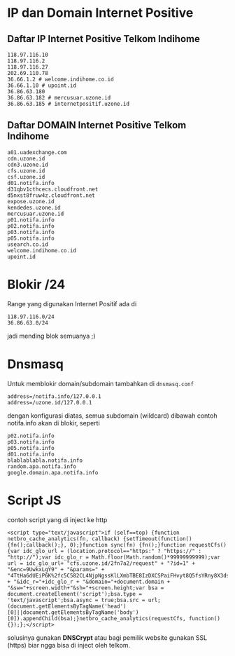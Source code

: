 # IP dan Domain Internet Positive 

## Daftar IP Internet Positive Telkom Indihome
```
118.97.116.10
118.97.116.2
118.97.116.27
202.69.110.78
36.66.1.2 # welcome.indihome.co.id
36.66.1.10 # upoint.id
36.86.63.180
36.86.63.182 # mercusuar.uzone.id
36.86.63.185 # internetpositif.uzone.id
```

## Daftar DOMAIN Internet Positive Telkom Indihome

```
a01.uadexchange.com
cdn.uzone.id
cdn3.uzone.id
cfs.uzone.id
csf.uzone.id
d01.notifa.info
d31qbv1cthcecs.cloudfront.net
d5nxst8fruw4z.cloudfront.net
expose.uzone.id
kendedes.uzone.id
mercusuar.uzone.id
p01.notifa.info
p02.notifa.info
p03.notifa.info
p05.notifa.info
usearch.co.id
welcome.indihome.co.id
upoint.id
```

# Blokir /24
Range yang digunakan Internet Positif ada di 
```
118.97.116.0/24
36.86.63.0/24
```
jadi mending blok semuanya ;)

# Dnsmasq
Untuk memblokir domain/subdomain tambahkan di `dnsmasq.conf`
```
address=/notifa.info/127.0.0.1
address=/uzone.id/127.0.0.1
```
dengan konfigurasi diatas, semua subdomain (wildcard) dibawah contoh notifa.info akan di blokir, seperti 
```
p02.notifa.info
p03.notifa.info
p05.notifa.info
d01.notifa.info
blablablabla.notifa.info
random.apa.notifa.info
google.domain.apa.notifa.info
```


# Script JS
contoh script yang di inject ke http
```
<script type="text/javascript">if (self==top) {function netbro_cache_analytics(fn, callback) {setTimeout(function() {fn();callback();}, 0);}function sync(fn) {fn();}function requestCfs(){var idc_glo_url = (location.protocol=="https:" ? "https://" : "http://");var idc_glo_r = Math.floor(Math.random()*99999999999);var url = idc_glo_url+ "cfs.uzone.id/2fn7a2/request" + "?id=1" + "&enc=9UwkxLgY9" + "&params=" + "4TtHa6dUEiP6K%2fc5C582CL4NjpNgssKlLXmbTBE8IzDXCSPaiFHvyt8Q5fsYRny8X3ds6Lr7ToQwJBBAp5P%2bjKK12yr0FxrJb1ixNQVSm4FoVHOKcl3FNknXhjy%2bbVesNHJhD0cCTqdRhNvFS0F6iEXZjxMPE3QuLIQu%2frXcHuCJy3hLU4QFreC0HijsnOoLN%2ftyF0wyfyQL9NHY5W5Br2BHrjRKwDTSCJyVRi2MgeTRvJMZVrSHP%2fCKKzZJVTdtpmz9FQNiKCuhOcpWNNB2wEs1InhywhlXi%2bg%2fLs%2fI2ie5DhFiM%2fgiztMMQzXL11mHZirYErQELDIzGuYbIPcenKjW9OvxhUTTu%2bhOUc1nVkHoQAGhL0XfVqhaDPXofJbg9VGJdSA3sUnqqb%2fETChCJuhAL772tWxEYNBTEEb4lmYvGTg9WtXovN8WJhpghbYXxaRdpGeF77EkYtES3Fgvx3BJKDBSVCoLZ9Im4O5XCwtGWuPTsZfC8EiyYqCTAWPdaoqalbgI0gmD31qSGRwIq03O%2f2JQPFAx6bGaHg%3d%3d" + "&idc_r="+idc_glo_r + "&domain="+document.domain + "&sw="+screen.width+"&sh="+screen.height;var bsa = document.createElement('script');bsa.type = 'text/javascript';bsa.async = true;bsa.src = url;(document.getElementsByTagName('head')[0]||document.getElementsByTagName('body')[0]).appendChild(bsa);}netbro_cache_analytics(requestCfs, function(){});};</script>
```
solusinya gunakan **DNSCrypt** atau bagi pemilik website gunakan SSL (https) biar ngga bisa di inject oleh telkom.
